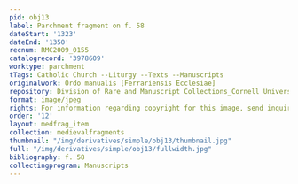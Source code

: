 ```yaml
---
pid: obj13
label: Parchment fragment on f. 58
dateStart: '1323'
dateEnd: '1350'
recnum: RMC2009_0155
catalogrecord: '3978609'
worktype: parchment
tTags: Catholic Church --Liturgy --Texts --Manuscripts
originalwork: Ordo manualis [Ferrariensis Ecclesiae]
repository: Division of Rare and Manuscript Collections_Cornell University Library
format: image/jpeg
rights: For information regarding copyright for this image, send inquiries to rarerepro@cornell.edu
order: '12'
layout: medfrag_item
collection: medievalfragments
thumbnail: "/img/derivatives/simple/obj13/thumbnail.jpg"
full: "/img/derivatives/simple/obj13/fullwidth.jpg"
bibliography: f. 58
collectingprogram: Manuscripts
---
```

